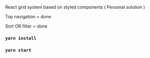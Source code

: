React grid system based on styled components ( Personal solution )

Top navigation = done

Sort OR filter = done

### `yarn install`

### `yarn start`